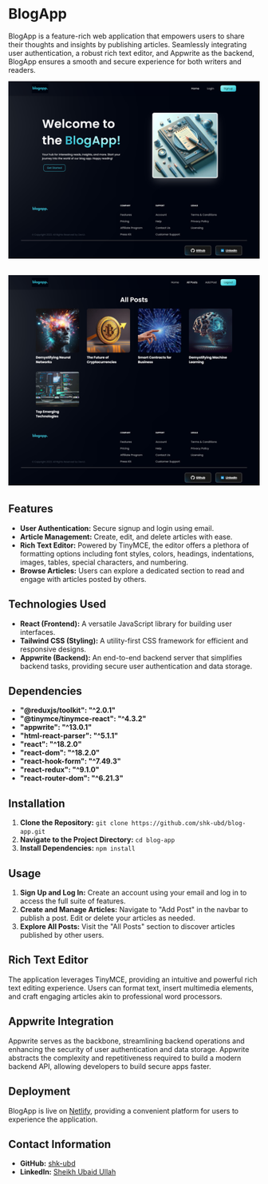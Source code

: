 # BlogApp

BlogApp is a feature-rich web application that empowers users to share their thoughts and insights by publishing articles. Seamlessly integrating user authentication, a robust rich text editor, and Appwrite as the backend, BlogApp ensures a smooth and secure experience for both writers and readers.

![BlogApp](./public/Screenshot.png)

![BlogApp](./public/Screenshot2.png)
--
## Features

- **User Authentication:** Secure signup and login using email.
- **Article Management:** Create, edit, and delete articles with ease.
- **Rich Text Editor:** Powered by TinyMCE, the editor offers a plethora of formatting options including font styles, colors, headings, indentations, images, tables, special characters, and numbering.
- **Browse Articles:** Users can explore a dedicated section to read and engage with articles posted by others.

## Technologies Used

- **React (Frontend):** A versatile JavaScript library for building user interfaces.
- **Tailwind CSS (Styling):** A utility-first CSS framework for efficient and responsive designs.
- **Appwrite (Backend):** An end-to-end backend server that simplifies backend tasks, providing secure user authentication and data storage.

## Dependencies

- **"@reduxjs/toolkit": "^2.0.1"**
- **"@tinymce/tinymce-react": "^4.3.2"**
- **"appwrite": "^13.0.1"**
- **"html-react-parser": "^5.1.1"**
- **"react": "^18.2.0"**
- **"react-dom": "^18.2.0"**
- **"react-hook-form": "^7.49.3"**
- **"react-redux": "^9.1.0"**
- **"react-router-dom": "^6.21.3"**

## Installation

1. **Clone the Repository:** `git clone https://github.com/shk-ubd/blog-app.git`
2. **Navigate to the Project Directory:** `cd blog-app`
3. **Install Dependencies:** `npm install`


## Usage

1. **Sign Up and Log In:** Create an account using your email and log in to access the full suite of features.
2. **Create and Manage Articles:** Navigate to "Add Post" in the navbar to publish a post. Edit or delete your articles as needed.
3. **Explore All Posts:** Visit the "All Posts" section to discover articles published by other users.

## Rich Text Editor

The application leverages TinyMCE, providing an intuitive and powerful rich text editing experience. Users can format text, insert multimedia elements, and craft engaging articles akin to professional word processors.

## Appwrite Integration

Appwrite serves as the backbone, streamlining backend operations and enhancing the security of user authentication and data storage. Appwrite abstracts the complexity and repetitiveness required to build a modern backend API, allowing developers to build secure apps faster.
## Deployment

BlogApp is live on [Netlify](https://shk-ubd-blogapp.netlify.app/), providing a convenient platform for users to experience the application.


## Contact Information

- **GitHub:** [shk-ubd](https://github.com/shk-ubd)
- **LinkedIn:** [Sheikh Ubaid Ullah](https://www.linkedin.com/in/sheikh-ubaid/)
